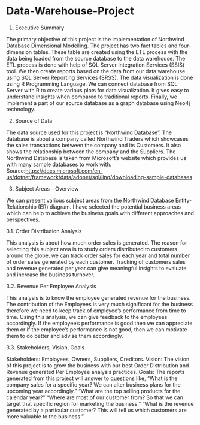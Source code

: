 # Data-Warehouse-Project

1.	Executive Summary

The primary objective of this project is the implementation of Northwind Database Dimensional Modelling. The project has two fact tables and four-dimension tables. These table are created using the ETL process with the data being loaded from the source database to the data warehouse. The ETL process is done with help of SQL Server Integration Services (SSIS) tool.  We then create reports based on the data from our data warehouse using SQL Server Reporting Services (SRSS). The data visualization is done using R Programming Language. We can connect database from SQL Server with R to create various plots for data visualization. It gives easy to understand insights when compared to traditional reports. Finally, we implement a part of our source database as a graph database using Neo4j technology. 
 
2.	Source of Data

The data source used for this project is “Northwind Database”. The database is about a company called Northwind Traders which showcases the sales transactions between the company and its Customers. It also shows the relationship between the company and the Suppliers.
The Northwind Database is taken from Microsoft’s website which provides us with many sample databases to work with.
Source:https://docs.microsoft.com/en-us/dotnet/framework/data/adonet/sql/linq/downloading-sample-databases

3.	Subject Areas – Overview

We can present various subject areas from the Northwind Database Entity-Relationship (ER) diagram.  I have selected the potential business areas which can help to achieve the business goals with different approaches and perspectives.

3.1.	Order Distribution Analysis 

This analysis is about how much order sales is generated. The reason for selecting this subject area is to study orders distributed to customers around the globe, we can track order sales for each year and total number of order sales generated by each customer.
Tracking of customers sales and revenue generated per year can give meaningful insights to evaluate and increase the business turnover.
 

3.2.	Revenue Per Employee Analysis

This analysis is to know the employee generated revenue for the business. The contribution of the Employees is very much significant for the business therefore we need to keep track of employee’s performance from time to time. 
Using this analysis, we can give feedback to the employees accordingly. If the employee’s performance is good then we can appreciate them or if the employee’s performance is not good, then we can motivate them to do better and advise them accordingly.

3.3.	Stakeholders, Vision, Goals

Stakeholders: Employees, Owners, Suppliers, Creditors.
Vision: The vision of this project is to grow the business with our best Order  Distribution and Revenue generated Per Employee analysis practices.
Goals: The reports generated from this project will answer to questions like,
“What is the company sales for a specific year? We can alter business plans for the upcoming year accordingly.”
“What are the top selling products for the calendar year?”
“Where are most of our customer from? So that we can target that specific region for marketing the business.”
“What is the revenue generated by a particular customer? This will tell us which customers are more valuable to the business.”

